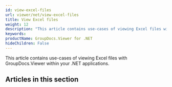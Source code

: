 ```yaml
---
id: view-excel-files
url: viewer/net/view-excel-files
title: View Excel files
weight: 12
description: "This article contains use-cases of viewing Excel files with GroupDocs.Viewer within your .NET applications."
keywords: 
productName: GroupDocs.Viewer for .NET
hideChildren: False
---
```

This article contains use-cases of viewing Excel files with GroupDocs.Viewer within your .NET applications.

## Articles in this section
